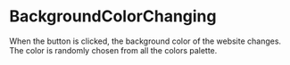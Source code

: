 # BackgroundColorChanging
When the button is clicked, the background color of the website changes. The color is randomly chosen from all the colors palette.
